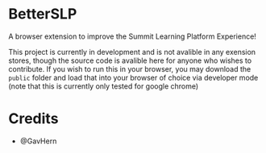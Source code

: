 # BetterSLP

A browser extension to improve the Summit Learning Platform Experience!

This project is currently in development and is not avalible in any exension stores, though the source code is avalible here for anyone who wishes to contribute. If you wish to run this in your browser, you may download the `public` folder and load that into your browser of choice via developer mode (note that this is currently only tested for google chrome)

# Credits 

- @GavHern

